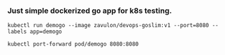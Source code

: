 ### Just simple dockerized go app for k8s testing.

```
kubectl run demogo --image zavulon/devops-goslim:v1 --port=8080 --labels app=demogo
```

```
kubectl port-forward pod/demogo 8080:8080

```
